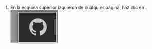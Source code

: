 1. En la esquina superior izquierda de cualquier página, haz clic en <span aria-label="the Octocat icon" class="octicon octicon-mark-github"></span>. ![Icono de Octocat](/assets/images/enterprise/navigation/octocat-icon.png)

